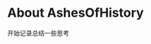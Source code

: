 <!--
 * @Author: 沧澜
 * @Date: 2021-11-24 11:53:43
 * @LastEditors: 沧澜
 * @LastEditTime: 2021-11-24 11:54:11
 * @Description:
-->

# About AshesOfHistory

开始记录总结一些思考

